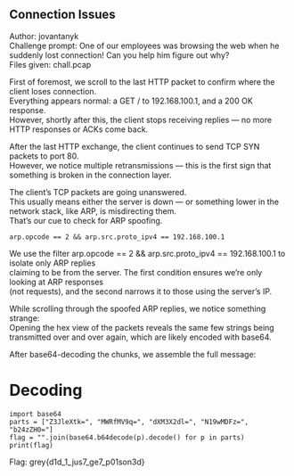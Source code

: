 ## Connection Issues  
Author: jovantanyk  
Challenge prompt: One of our employees was browsing the web when he suddenly lost connection! Can you help him figure out why?  
Files given: chall.pcap  

First of foremost, we scroll to the last HTTP packet to confirm where the client loses connection.  
Everything appears normal: a GET / to 192.168.100.1, and a 200 OK response.   
However, shortly after this, the client stops receiving replies — no more HTTP responses or ACKs come back.  

After the last HTTP exchange, the client continues to send TCP SYN packets to port 80.  
However, we notice multiple retransmissions — this is the first sign that something is broken in the connection layer.  

The client’s TCP packets are going unanswered.  
This usually means either the server is down — or something lower in the network stack, like ARP, is misdirecting them.   
That’s our cue to check for ARP spoofing.  
```
arp.opcode == 2 && arp.src.proto_ipv4 == 192.168.100.1  
```
We use the filter arp.opcode == 2 && arp.src.proto_ipv4 == 192.168.100.1 to isolate only ARP replies  
claiming to be from the server. The first condition ensures we’re only looking at ARP responses   
(not requests), and the second narrows it to those using the server’s IP.   

While scrolling through the spoofed ARP replies, we notice something strange:  
Opening the hex view of the packets reveals the same few strings being transmitted over and over again, which are likely encoded with base64.  

After base64-decoding the chunks, we assemble the full message:  
# Decoding  
```
import base64  
parts = ["Z3JleXtk=", "MWRfMV9q=", "dXM3X2dl=", "N19wMDFz=", "b24zZH0="]  
flag = "".join(base64.b64decode(p).decode() for p in parts)  
print(flag)  
```
Flag: grey{d1d_1_jus7_ge7_p01son3d}  
